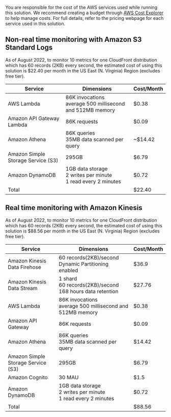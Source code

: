 You are responsible for the cost of the AWS services used while running this solution. We recommend creating a budget through [AWS Cost Explorer](http://aws.amazon.com/aws-cost-management/aws-cost-explorer/) to help manage costs. For full details, refer to the pricing webpage for each service used in this solution.

##  Non-real time monitoring with Amazon S3 Standard Logs
 
As of August 2022, to monitor 10 metrics for one CloudFront distribution which has 60 records (2KB) every second, the estimated cost of using this solution is $22.40 per month in the US East (N. Virginia) Region (excludes free tier).

|  Service  | Dimensions | Cost/Month | 
|  ----  | ----  | ----  |  
| AWS Lambda | 86K invocations<br>average 500 millisecond and 512MB memory | $0.38 |
| Amazon API Gateway Lambda | 86K requests | $0.09 |
| Amazon Athena | 86K queries<br>35MB data scanned per query | ~$14.42 |
| Amazon Simple Storage Service (S3) |  295GB | $6.79 |
| Amazon DynamoDB | 1GB data storage<br>2 writes per minute<br>1 read every 2 minutes | $0.72 |
| Total |  | $22.40 |


## Real time monitoring with Amazon Kinesis
 
 As of August 2022, to monitor 10 metrics for one CloudFront distribution which has 60 records (2KB) every second, the estimated cost of using this solution is $88.56 per month in the US East (N. Virginia) Region (excludes free tier).


|  Service  | Dimensions | Cost/Month | 
|  ----  | ----  | ----  |  
| Amazon Kinesis Data Firehose | 60 records(2KB)/second<br>Dynamic Partitioning enabled | $36.9 |
| Amazon Kinesis Data Stream | 1 shard<br>60 records(2KB)/second<br>168 hours data retention | $27.76 |
| AWS Lambda | 86K invocations<br>average 500 millisecond and 512MB memory | $0.38 |
| Amazon API Gateway | 86K requests | $0.09 |
| Amazon Athena | 86K queries<br>35MB data scanned per query | $14.42 |
| Amazon Simple Storage Service (S3) | 295GB | $6.79 |
| Amazon Cognito | 30 MAU | $1.5 |
| Amazon DynamoDB | 1GB data storage<br>2 writes per minute<br>1 read every 2 minutes | $0.72 |
| Total |  | $88.56 |

